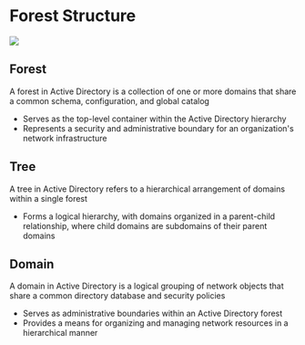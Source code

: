 
# Forest Structure

![](https://github.com/JonmarCorpuz/SecondBrain/blob/main/Assets/ad_forest_img1.jpg)

## Forest

A forest in Active Directory is a collection of one or more domains that share a common schema, configuration, and global catalog

* Serves as the top-level container within the Active Directory hierarchy
* Represents a security and administrative boundary for an organization's network infrastructure

## Tree

A tree in Active Directory refers to a hierarchical arrangement of domains within a single forest

* Forms a logical hierarchy, with domains organized in a parent-child relationship, where child domains are subdomains of their parent domains

## Domain

A domain in Active Directory is a logical grouping of network objects that share a common directory database and security policies

* Serves as administrative boundaries within an Active Directory forest
* Provides a means for organizing and managing network resources in a hierarchical manner
